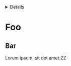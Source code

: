 <!-- START doctoc generated TOC please keep comment here to allow auto update -->
<!-- DON'T EDIT THIS SECTION, INSTEAD RE-RUN doctoc TO UPDATE -->
<details>
<summary>Details</summary>

- [Foo](#foo)
  - [Bar](#bar)

</details>
<!-- END doctoc generated TOC please keep comment here to allow auto update -->

# Foo

## Bar

Lorum ipsum, sit det amet.ZZ
